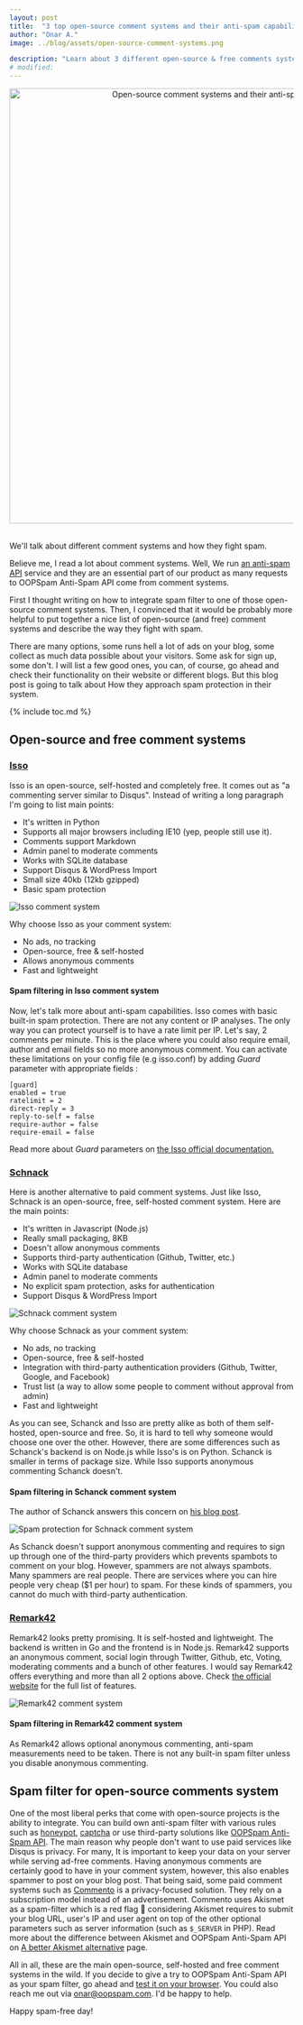 ```yaml
---
layout: post
title:  "3 top open-source comment systems and their anti-spam capabilities"
author: "Onar A."
image: ../blog/assets/open-source-comment-systems.png

description: "Learn about 3 different open-source & free comments systems and how they protect from spam."
# modified: 
---
```

<center>
<a href="https://wordpress.org/plugins/oopspam-anti-spam/">
<img width="772" alt="Open-source comment systems and their anti-spam capabilities" src="/blog/assets/open-source-comment-systems.png">
</a>
</center>
<br/>

We'll talk about different comment systems and how they fight spam.	

Believe me, I read a lot about comment systems. Well, We run [an anti-spam API](https://www.oopspam.com) service and they are an essential part of our product as many requests to OOPSpam Anti-Spam API come from comment systems.

First I thought writing on how to integrate spam filter to one of those open-source comment systems. Then, I convinced that it would be probably more helpful to put together a nice list of open-source (and free) comment systems and describe the way they fight with spam.

There are many options, some runs hell a lot of ads on your blog, some collect as much data possible about your visitors. Some ask for sign up, some don't. I will list a few good ones, you can, of course, go ahead and check their functionality on their website or different blogs. But this blog post is going to talk about How they approach spam protection in their system.

{% include toc.md %}

## Open-source and free comment systems

### [Isso](https://posativ.org/isso/)

Isso is an open-source, self-hosted and completely free. It comes out as "a commenting server similar to Disqus". Instead of writing a long paragraph I'm going to list main points: 

- It's written in Python
- Supports all major browsers including IE10 (yep, people still use it).
- Comments support Markdown
- Admin panel to moderate comments
- Works with SQLite database
- Support Disqus & WordPress Import
- Small size 40kb (12kb gzipped)
- Basic spam protection

![Isso comment system](/blog/assets/posts/Isso_comment_system.png "Isso comment system")

Why choose Isso as your comment system:

- No ads, no tracking
- Open-source, free & self-hosted
- Allows anonymous comments
- Fast and lightweight

#### Spam filtering in Isso comment system

Now, let's talk more about anti-spam capabilities. Isso comes with basic built-in spam protection. There are not any content or IP analyses. The only way you can protect yourself is to have a rate limit per IP. Let's say, 2 comments per minute. This is the place where you could also require email, author and email fields so no more anonymous comment.
You can activate these limitations on your config file (e.g isso.conf) by adding *Guard* parameter with appropriate fields :

```config
[guard]
enabled = true
ratelimit = 2
direct-reply = 3
reply-to-self = false
require-author = false
require-email = false
```
Read more about *Guard* parameters on [the Isso official documentation.](https://posativ.org/isso/docs/configuration/server/#guard)

### [Schnack](https://schnack.cool/)

Here is another alternative to paid comment systems. Just like Isso, Schnack is an open-source, free, self-hosted comment system. Here are the main points:

- It's written in Javascript (Node.js)
- Really small packaging, 8KB
- Doesn't allow anonymous comments
- Supports third-party authentication (Github, Twitter, etc.)
- Works with SQLite database
- Admin panel to moderate comments
- No explicit spam protection, asks for authentication
- Support Disqus & WordPress Import

![Schnack comment system](/blog/assets/posts/schnack_comment_system.png "Schnack comment system")

Why choose Schnack as your comment system:

- No ads, no tracking
- Open-source, free & self-hosted
- Integration with third-party authentication providers (Github, Twitter, Google, and Facebook)
- Trust list (a way to allow some people to comment without approval from admin)
- Fast and lightweight

As you can see, Schanck and Isso are pretty alike as both of them self-hosted, open-source and free. So, it is hard to tell why someone would choose one over the other. However, there are some differences such as Schanck's backend is on Node.js while Isso's is on Python. Schanck is smaller in terms of package size. While Isso supports anonymous commenting Schanck doesn't.

#### Spam filtering in Schanck comment system

The author of Schanck answers this concern on [his blog post](https://vis4.net/blog/2017/10/hello-schnack/#how-schnack-is-protecting-against-spam).  

![Spam protection for Schnack comment system](/blog/assets/posts/schnack_anti_spam.png "Spam protection for Schnack comment system")

As Schanck doesn't support anonymous commenting and requires to sign up through one of the third-party providers which prevents spambots to comment on your blog. However, spammers are not always spambots. Many spammers are real people. There are services where you can hire people very cheap ($1 per hour) to spam. For these kinds of spammers, you cannot do much with third-party authentication. 

### [Remark42](https://remark42.com/)

Remark42 looks pretty promising. It is self-hosted and lightweight. The backend is written in Go and the frontend is in Node.js. 
Remark42 supports an anonymous comment, social login through Twitter, Github, etc, Voting, moderating comments and a bunch of other features. I would say Remark42 offers everything and more than all 2 options above.  Check [the official website](https://remark42.com/) for the full list of features.

![Remark42 comment system](/blog/assets/posts/remark42_comment_system.png "Remark42 comment system")

#### Spam filtering in Remark42 comment system

As Remark42 allows optional anonymous commenting, anti-spam measurements need to be taken. There is not any built-in spam filter unless you disable anonymous commenting.


## Spam filter for open-source comments system

One of the most liberal perks that come with open-source projects is the ability to integrate. You can build own anti-spam filter with various rules such as [honeypot](https://en.wikipedia.org/wiki/Honeypot_(computing)), [captcha](https://en.wikipedia.org/wiki/CAPTCHA) or use third-party solutions like [OOPSpam Anti-Spam API](https://oopspam.com).
The main reason why people don't want to use paid services like Disqus is privacy. For many, It is important to keep your data on your server while serving ad-free comments. Having anonymous comments are certainly good to have in your comment system, however, this also enables spammer to post on your blog post. 
That being said, some paid comment systems such as [Commento](https://commento.io/) is a privacy-focused solution. They rely on a subscription model instead of an advertisement. Commento uses Akismet as a spam-filter which is a red flag 🚩 considering Akismet requires to submit your blog URL, user's IP and user agent on top of the other optional parameters such as server information (such as ```$_SERVER``` in PHP). Read more about the difference between Akismet and OOPSpam Anti-Spam API on [A better Akismet alternative](https://www.oopspam.com/akismet-alternative.html) page.


All in all, these are the main open-source, self-hosted and free comment systems in the wild. 
If you decide to give a try to OOPSpam Anti-Spam API as your spam filter, go ahead and [test it on your browser](https://app.oopspam.com/Identity/Account/Login?ReturnUrl=%2F#test-with-your-data). You could also reach me out via onar@oopspam.com. I'd be happy to help.

Happy spam-free day!
